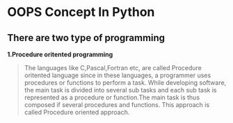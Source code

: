 # OOPS Concept In Python
## There are two type of programming
**1.Procedure oritented programming**
>The languages like C,Pascal,Fortran etc, are called Procedure oritented language since in these languages, a programmer uses procedures or functions to perform a task. While developing software, the main task is divided into several sub tasks and each sub task is represented as a procedure or function.The main task is thus composed if several procedures and functions. This approach is called Procedure oriented approach.
